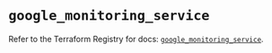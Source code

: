 # `google_monitoring_service`

Refer to the Terraform Registry for docs: [`google_monitoring_service`](https://registry.terraform.io/providers/hashicorp/google-beta/6.45.0/docs/resources/google_monitoring_service).
